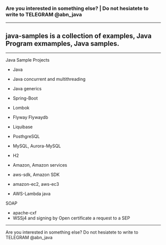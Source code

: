 ### Are you interested in something else? | Do not hesiatete to write to TELEGRAM @abn_java
---

## java-samples is a collection of examples, Java Program exmamples, Java samples.

---
Java Sample Projects

* Java 
* Java concurrent and multithreading
* Java generics 

* Spring-Boot
* Lombok
* Flyway Flywaydb 
* Liquibase


* PosthgreSQL
* MySQL, Aurora-MySQL
* H2

* Amazon, Amazon services
* aws-sdk, Amazon SDK
* amazon-ec2, aws-ec3
* AWS-Lambda java

SOAP
* apache-cxf
* WSSj4 and signing by Open certificate a request to a SEP 

---
Are you interested in something else? Do not hesiatete to write to TELEGRAM @abn_java
